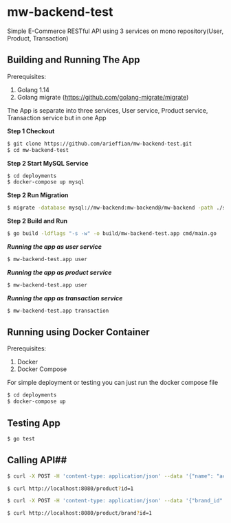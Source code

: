 # mw-backend-test

Simple E-Commerce RESTful API using 3 services on mono repository(User, Product, Transaction)

## Building and Running The App

Prerequisites:

1. Golang 1.14
2. Golang migrate (https://github.com/golang-migrate/migrate)

The App is separate into three services, User service, Product service, Transaction service but in one App

**Step 1 Checkout**

```bash
$ git clone https://github.com/arieffian/mw-backend-test.git
$ cd mw-backend-test
```

**Step 2 Start MySQL Service**

```bash
$ cd deployments
$ docker-compose up mysql
```

**Step 2 Run Migration**

```bash
$ migrate -database mysql://mw-backend:mw-backend@/mw-backend -path ./sql up

```

**Step 2 Build and Run**

```bash
$ go build -ldflags "-s -w" -o build/mw-backend-test.app cmd/main.go
```

***Running the app as user service***

```bash
$ mw-backend-test.app user
```

***Running the app as product service***

```bash
$ mw-backend-test.app user
```

***Running the app as transaction service***

```bash
$ mw-backend-test.app transaction
```

## Running using Docker Container

Prerequisites:

1. Docker
2. Docker Compose

For simple deployment or testing you can just run the docker compose file

```bash
$ cd deployments
$ docker-compose up 
```

## Testing App

```bash
$ go test
``` 

## Calling API##
```bash
$ curl -X POST -H 'content-type: application/json' --data '{"name": "acer"}' http://localhost:8080/brand
``` 

```bash
$ curl http://localhost:8080/product?id=1
``` 

```bash
$ curl -X POST -H 'content-type: application/json' --data '{"brand_id": 4, "name": "predator", "qty": 3, "price": 1050}' http://localhost:8080/product
``` 

```bash
$ curl http://localhost:8080/product/brand?id=1
``` 
